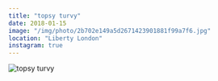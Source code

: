 ```yaml
---
title: "topsy turvy"
date: 2018-01-15
image: "/img/photo/2b702e149a5d2671423901881f99a7f6.jpg"
location: "Liberty London"
instagram: true
---
```


![topsy turvy](/img/photo/2b702e149a5d2671423901881f99a7f6.jpg)
